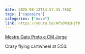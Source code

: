 ```yaml
---
date: 2025-08-12T14:57:35.786Z
tags: ["capoeira"]
categories: ["move"]
link: https://youtu.be/APS0W92Hjf0
---
```

[Mestre Gato Preto e CM Jorge](https://youtu.be/APS0W92Hjf0)

Crazy flying cartwheel at 5:50.
